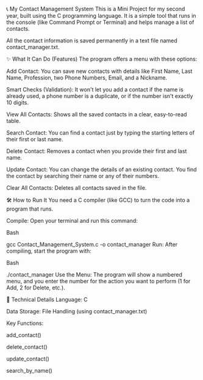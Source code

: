 📞 My Contact Management System
This is a Mini Project for my second year, built using the C programming language. It is a simple tool that runs in the console (like Command Prompt or Terminal) and helps manage a list of contacts.

All the contact information is saved permanently in a text file named contact_manager.txt.

✨ What It Can Do (Features)
The program offers a menu with these options:

Add Contact: You can save new contacts with details like First Name, Last Name, Profession, two Phone Numbers, Email, and a Nickname.

Smart Checks (Validation): It won't let you add a contact if the name is already used, a phone number is a duplicate, or if the number isn't exactly 10 digits.

View All Contacts: Shows all the saved contacts in a clear, easy-to-read table.

Search Contact: You can find a contact just by typing the starting letters of their first or last name.

Delete Contact: Removes a contact when you provide their first and last name.

Update Contact: You can change the details of an existing contact. You find the contact by searching their name or any of their numbers.

Clear All Contacts: Deletes all contacts saved in the file.

🛠️ How to Run It
You need a C compiler (like GCC) to turn the code into a program that runs.

Compile: Open your terminal and run this command:

Bash

gcc Contact_Management_System.c -o contact_manager
Run: After compiling, start the program with:

Bash

./contact_manager
Use the Menu: The program will show a numbered menu, and you enter the number for the action you want to perform (1 for Add, 2 for Delete, etc.).

💾 Technical Details
Language: C

Data Storage: File Handling (using contact_manager.txt)

Key Functions:

add_contact()

delete_contact()

update_contact()

search_by_name()
